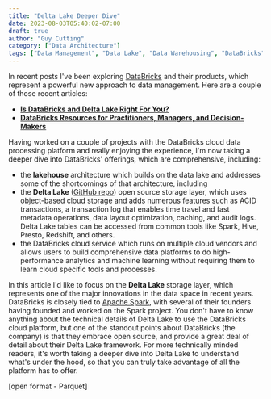 ```yaml
---
title: "Delta Lake Deeper Dive"
date: 2023-08-03T05:40:02-07:00
draft: true
author: "Guy Cutting"
category: ["Data Architecture"]
tags: ["Data Management", "Data Lake", "Data Warehousing", "DataBricks", "Computer Science", "Cloud Storage", "Whitepapers"]
---
```


In recent posts I've been exploring [DataBricks](https://databricks.com) and their products, which represent a powerful new approach to data management. Here are a couple of those recent articles:

- **[Is DataBricks and Delta Lake Right For You?](/is-databricks-delta-lake-right-for-you)**
- **[DataBricks Resources for Practitioners, Managers, and Decision-Makers](/databricks-resources)**

Having worked on a couple of projects with the DataBricks cloud data processing platform and really enjoying the experience, I'm now taking a deeper dive into DataBricks' offerings, which are comprehensive, including:

- the **lakehouse** architecture which builds on the data lake and addresses some of the shortcomings of that architecture, including
- the **Delta Lake** ([GitHub repo](https://github.com/delta-io)) open source storage layer, which uses object-based cloud storage and adds numerous features such as ACID transactions, a transaction log that enables time travel and fast metadata operations, data layout optimization, caching, and audit logs. Delta Lake tables can be accessed from common tools like Spark, Hive, Presto, Redshift, and others. 
- the DataBricks cloud service which runs on multiple cloud vendors and allows users to build comprehensive data platforms to do high-performance analytics and machine learning without requiring them to learn cloud specific tools and processes.

In this article I'd like to focus on the **Delta Lake** storage layer, which represents one of the major innovations in the data space in recent years. DataBricks is closely tied to [Apache Spark](https://www.apache.org/spark), with several of their founders having founded and worked on the Spark project. You don't have to know anything about the technical details of Delta Lake to use the DataBricks cloud platform, but one of the standout points about DataBricks (the company) is that they embrace open source, and provide a great deal of detail about their Delta Lake framework. For more technically minded readers, it's worth taking a deeper dive into Delta Lake to understand what's under the hood, so that you can truly take advantage of all the platform has to offer. 

[open format - Parquet]